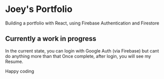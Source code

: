 # Joey's Portfolio
Building a portfolio with React, using Firebase Authentication and Firestore 

## Currently a work in progress
In the current state, you can login with Google Auth (via Firebase) but cant do anything more than that
Once complete, after login, you will see my Resume.

Happy coding
